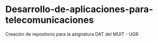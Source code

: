 # Desarrollo-de-aplicaciones-para-telecomunicaciones
Creación de repositorio para la asignatura DAT del MUIT - UGR
